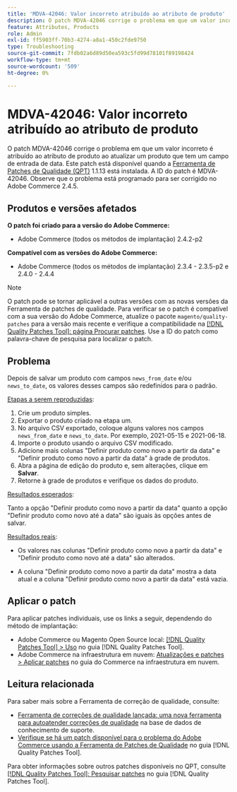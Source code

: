 ```yaml
---
title: 'MDVA-42046: Valor incorreto atribuído ao atributo de produto'
description: O patch MDVA-42046 corrige o problema em que um valor incorreto é atribuído ao atributo de produto ao atualizar um produto que tem um campo de entrada de data. Este patch está disponível quando a [Ferramenta de correções de qualidade (QPT)](https://experienceleague.adobe.com/en/docs/commerce-operations/tools/quality-patches-tool/quality-patches-tool-to-self-serve-quality-patches) 1.1.13 está instalada. A ID do patch é MDVA-42046. Observe que o problema está programado para ser corrigido no Adobe Commerce 2.4.5.
feature: Attributes, Products
role: Admin
exl-id: ff5903ff-70b3-4274-a8a1-450c2fde9750
type: Troubleshooting
source-git-commit: 7fdb02a6d89d50ea593c5fd99d78101f89198424
workflow-type: tm+mt
source-wordcount: '509'
ht-degree: 0%

---
```


# MDVA-42046: Valor incorreto atribuído ao atributo de produto

O patch MDVA-42046 corrige o problema em que um valor incorreto é atribuído ao atributo de produto ao atualizar um produto que tem um campo de entrada de data. Este patch está disponível quando a [Ferramenta de Patches de Qualidade (QPT)](https://experienceleague.adobe.com/en/docs/commerce-operations/tools/quality-patches-tool/quality-patches-tool-to-self-serve-quality-patches) 1.1.13 está instalada. A ID do patch é MDVA-42046. Observe que o problema está programado para ser corrigido no Adobe Commerce 2.4.5.

## Produtos e versões afetados

**O patch foi criado para a versão do Adobe Commerce:**

* Adobe Commerce (todos os métodos de implantação) 2.4.2-p2

**Compatível com as versões do Adobe Commerce:**

* Adobe Commerce (todos os métodos de implantação) 2.3.4 - 2.3.5-p2 e 2.4.0 - 2.4.4

>[!NOTE]
>
>O patch pode se tornar aplicável a outras versões com as novas versões da Ferramenta de patches de qualidade. Para verificar se o patch é compatível com a sua versão do Adobe Commerce, atualize o pacote `magento/quality-patches` para a versão mais recente e verifique a compatibilidade na [[!DNL Quality Patches Tool]: página Procurar patches](https://experienceleague.adobe.com/en/docs/commerce-operations/tools/quality-patches-tool/quality-patches-tool-to-self-serve-quality-patches). Use a ID do patch como palavra-chave de pesquisa para localizar o patch.

## Problema

Depois de salvar um produto com campos `news_from_date` e/ou `news_to_date`, os valores desses campos são redefinidos para o padrão.

<u>Etapas a serem reproduzidas</u>:

1. Crie um produto simples.
1. Exportar o produto criado na etapa um.
1. No arquivo CSV exportado, coloque alguns valores nos campos `news_from_date` e `news_to_date`. Por exemplo, 2021-05-15 e 2021-06-18.
1. Importe o produto usando o arquivo CSV modificado.
1. Adicione mais colunas &quot;Definir produto como novo a partir da data&quot; e &quot;Definir produto como novo a partir da data&quot; à grade de produtos.
1. Abra a página de edição do produto e, sem alterações, clique em **Salvar**.
1. Retorne à grade de produtos e verifique os dados do produto.

<u>Resultados esperados</u>:

Tanto a opção &quot;Definir produto como novo a partir da data&quot; quanto a opção &quot;Definir produto como novo até a data&quot; são iguais às opções antes de salvar.

<u>Resultados reais</u>:

* Os valores nas colunas &quot;Definir produto como novo a partir da data&quot; e &quot;Definir produto como novo até a data&quot; são alterados.

* A coluna &quot;Definir produto como novo a partir da data&quot; mostra a data atual e a coluna &quot;Definir produto como novo a partir da data&quot; está vazia.

## Aplicar o patch

Para aplicar patches individuais, use os links a seguir, dependendo do método de implantação:

* Adobe Commerce ou Magento Open Source local: [[!DNL Quality Patches Tool] > Uso](/help/tools/quality-patches-tool/usage.md) no guia [!DNL Quality Patches Tool].
* Adobe Commerce na infraestrutura em nuvem: [Atualizações e patches > Aplicar patches](https://experienceleague.adobe.com/docs/commerce-cloud-service/user-guide/develop/upgrade/apply-patches.html) no guia do Commerce na infraestrutura em nuvem.

## Leitura relacionada

Para saber mais sobre a Ferramenta de correção de qualidade, consulte:

* [Ferramenta de correções de qualidade lançada: uma nova ferramenta para autoatender correções de qualidade](https://experienceleague.adobe.com/en/docs/commerce-operations/tools/quality-patches-tool/quality-patches-tool-to-self-serve-quality-patches) na base de dados de conhecimento de suporte.
* [Verifique se há um patch disponível para o problema do Adobe Commerce usando a Ferramenta de Patches de Qualidade](/help/tools/quality-patches-tool/patches-available-in-qpt/check-patch-for-magento-issue-with-magento-quality-patches.md) no guia [!DNL Quality Patches Tool].

Para obter informações sobre outros patches disponíveis no QPT, consulte [[!DNL Quality Patches Tool]: Pesquisar patches](https://experienceleague.adobe.com/tools/commerce-quality-patches/index.html) no guia [!DNL Quality Patches Tool].

